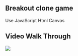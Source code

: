 ## Breakout clone game
Use JavaScript Html Canvas
## Video Walk Through
![](https://i.imgur.com/EZ0dIiI.gif)

